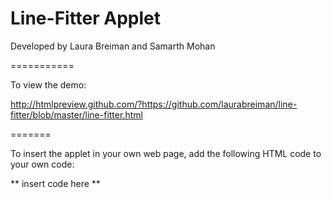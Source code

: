Line-Fitter Applet
===========

Developed by Laura Breiman and Samarth Mohan

===========

To view the demo:

http://htmlpreview.github.com/?https://github.com/laurabreiman/line-fitter/blob/master/line-fitter.html

=======

To insert the applet in your own web page, add the following HTML code to your own code:

** insert code here **


